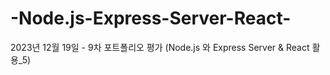 # -Node.js-Express-Server-React-
2023년 12월 19일 - 9차 포트폴리오 평가 (Node.js 와 Express Server &amp; React 활용_5)
